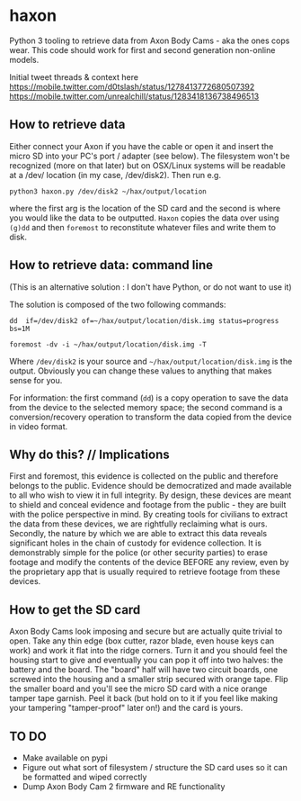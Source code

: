 # haxon
Python 3 tooling to retrieve data from Axon Body Cams - aka the ones cops wear. This code should work for first and second generation non-online models.

Initial tweet threads & context here https://mobile.twitter.com/d0tslash/status/1278413772680507392 https://mobile.twitter.com/unrealchill/status/1283418136738496513

##  How to retrieve data

Either connect your Axon if you have the cable or open it and insert the micro SD into your PC's port / adapter (see below). The filesystem won't be recognized (more on that later) but on OSX/Linux systems will be readable at a /dev/ location (in my case, /dev/disk2). Then run e.g.

`python3 haxon.py /dev/disk2 ~/hax/output/location`

where the first arg is the location of the SD card and the second is where you would like the data to be outputted. `Haxon` copies the data over using `(g)dd` and then `foremost` to reconstitute whatever files and write them to disk. 

## How to retrieve data: command line
(This is an alternative solution : I don't have Python, or do not want to use it)

The solution is composed of the two following commands:

`dd  if=/dev/disk2 of=~/hax/output/location/disk.img status=progress bs=1M`

`foremost -dv -i ~/hax/output/location/disk.img -T`

Where `/dev/disk2` is your source and `~/hax/output/location/disk.img` is the output. Obviously you can change these values to anything that makes sense for you.

For information: the first command (`dd`) is a copy operation to save the data from the device to the selected memory space; the second command is a conversion/recovery operation to transform the data copied from the device in video format. 

## Why do this? // Implications
First and foremost, this evidence is collected on the public and therefore belongs to the public. Evidence should be democratized and made available to all who wish to view it in full integrity. By design, these devices are meant to shield and conceal evidence and footage from the public - they are built with the police perspective in mind. By creating tools for civilians to extract the data from these devices, we are rightfully reclaiming what is ours. Secondly, the nature by which we are able to extract this data reveals significant holes in the chain of custody for evidence collection. It is demonstrably simple for the police (or other security parties) to erase footage and modify the contents of the device BEFORE any review, even by the proprietary app that is usually required to retrieve footage from these devices. 

## How to get the SD card

Axon Body Cams look imposing and secure but are actually quite trivial to open. Take any thin edge (box cutter, razor blade, even house keys can work) and work it flat into the ridge corners. Turn it and you should feel the housing start to give and eventually you can pop it off into two halves: the battery and the board. The "board" half will have two circuit boards, one screwed into the housing and a smaller strip secured with orange tape. Flip the smaller board and you'll see the micro SD card with a nice orange tamper tape garnish. Peel it back (but hold on to it if you feel like making your tampering "tamper-proof" later on!) and the card is yours.

## TO DO
* Make available on pypi 
* Figure out what sort of filesystem / structure the SD card uses so it can be formatted and wiped correctly
* Dump Axon Body Cam 2 firmware and RE functionality 
